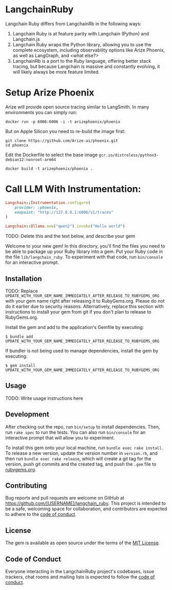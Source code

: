 # LangchainRuby

Langchain Ruby differs from LangchainRb in the following ways:

1. Langchain Ruby is at feature parity with Langchain (Python) and Langchain.js
2. Langchain Ruby wraps the Python library, allowing you to use the complete ecosystem, including observability options like Arize Phoenix, as well as LangGraph, and <what else?>
3. LangchainRb is a port to the Ruby language, offering better stack tracing, but because Langchain is massive and constantly evolving, it will likely always be more feature limited.

# Setup Arize Phoenix

Arize will provide open source tracing similar to LangSmith. In many environments you can simply run:

```
docker run -p 6006:6006 -i -t arizephoenix/phoenix
```

But on Apple Silicon you need to re-build the image first:

```
git clone https://github.com/Arize-ai/phoenix.git
cd phoenix
```

Edit the Dockerfile to select the base image `gcr.io/distroless/python3-debian12:nonroot-arm64`

```
docker build -t arizephoenix/phoenix .
```

# Call LLM With Instrumentation:

```ruby
Langchain::Instrumentation.configure(
    provider: :phoenix,
    endpoint: "http://127.0.0.1:6006/v1/traces"
)

Langchain::Ollama.new("qwen2").invoke("Hello world")
```

TODO: Delete this and the text below, and describe your gem

Welcome to your new gem! In this directory, you'll find the files you need to be able to package up your Ruby library into a gem. Put your Ruby code in the file `lib/langchain_ruby`. To experiment with that code, run `bin/console` for an interactive prompt.

## Installation

TODO: Replace `UPDATE_WITH_YOUR_GEM_NAME_IMMEDIATELY_AFTER_RELEASE_TO_RUBYGEMS_ORG` with your gem name right after releasing it to RubyGems.org. Please do not do it earlier due to security reasons. Alternatively, replace this section with instructions to install your gem from git if you don't plan to release to RubyGems.org.

Install the gem and add to the application's Gemfile by executing:

    $ bundle add UPDATE_WITH_YOUR_GEM_NAME_IMMEDIATELY_AFTER_RELEASE_TO_RUBYGEMS_ORG

If bundler is not being used to manage dependencies, install the gem by executing:

    $ gem install UPDATE_WITH_YOUR_GEM_NAME_IMMEDIATELY_AFTER_RELEASE_TO_RUBYGEMS_ORG

## Usage

TODO: Write usage instructions here

## Development

After checking out the repo, run `bin/setup` to install dependencies. Then, run `rake spec` to run the tests. You can also run `bin/console` for an interactive prompt that will allow you to experiment.

To install this gem onto your local machine, run `bundle exec rake install`. To release a new version, update the version number in `version.rb`, and then run `bundle exec rake release`, which will create a git tag for the version, push git commits and the created tag, and push the `.gem` file to [rubygems.org](https://rubygems.org).

## Contributing

Bug reports and pull requests are welcome on GitHub at https://github.com/[USERNAME]/langchain_ruby. This project is intended to be a safe, welcoming space for collaboration, and contributors are expected to adhere to the [code of conduct](https://github.com/[USERNAME]/langchain_ruby/blob/main/CODE_OF_CONDUCT.md).

## License

The gem is available as open source under the terms of the [MIT License](https://opensource.org/licenses/MIT).

## Code of Conduct

Everyone interacting in the LangchainRuby project's codebases, issue trackers, chat rooms and mailing lists is expected to follow the [code of conduct](https://github.com/[USERNAME]/langchain_ruby/blob/main/CODE_OF_CONDUCT.md).
